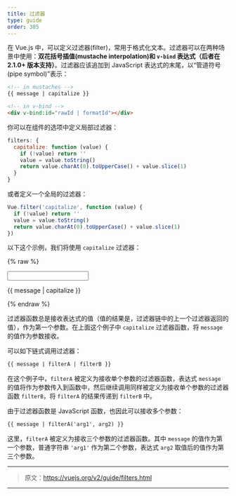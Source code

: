 ```yaml
---
title: 过滤器
type: guide
order: 305
---
```


在 Vue.js 中，可以定义过滤器(filter)，常用于格式化文本。过滤器可以在两种场景中使用：**双花括号插值(mustache interpolation)和 `v-bind` 表达式（后者在 2.1.0+ 版本支持）**。过滤器应该追加到 JavaScript 表达式的末尾，以“管道符号(pipe symbol)”表示：

``` html
<!-- in mustaches -->
{{ message | capitalize }}

<!-- in v-bind -->
<div v-bind:id="rawId | formatId"></div>
```

你可以在组件的选项中定义局部过滤器：

``` js
filters: {
  capitalize: function (value) {
    if (!value) return ''
    value = value.toString()
    return value.charAt(0).toUpperCase() + value.slice(1)
  }
}
```

或者定义一个全局的过滤器：

``` js
Vue.filter('capitalize', function (value) {
  if (!value) return ''
  value = value.toString()
  return value.charAt(0).toUpperCase() + value.slice(1)
})
```

以下这个示例，我们将使用 `capitalize` 过滤器：

{% raw %}
<div id="example_1" class="demo">
  <input type="text" v-model="message">
  <p>{{ message | capitalize }}</p>
</div>
<script>
  new Vue({
    el: '#example_1',
    data: function () {
      return {
        message: 'john'
      }
    },
    filters: {
      capitalize: function (value) {
        if (!value) return ''
        value = value.toString()
        return value.charAt(0).toUpperCase() + value.slice(1)
      }
    }
  })
</script>
{% endraw %}

过滤器函数总是接收表达式的值（值的结果是，过滤器链中的上一个过滤器返回的值），作为第一个参数。在上面这个例子中 `capitalize` 过滤器函数，将 `message` 的值作为参数接收。

可以如下链式调用过滤器：

``` html
{{ message | filterA | filterB }}
```

在这个例子中，`filterA` 被定义为接收单个参数的过滤器函数，表达式 `message` 的值将作为参数传入到函数中，然后继续调用同样被定义为接收单个参数的过滤器函数 `filterB`，将 `filterA` 的结果传递到 `filterB` 中。

由于过滤器函数是 JavaScript 函数，也因此可以接收多个参数：

``` html
{{ message | filterA('arg1', arg2) }}
```

这里，`filterA` 被定义为接收三个参数的过滤器函数。其中 `message` 的值作为第一个参数，普通字符串 `'arg1'` 作为第二个参数，表达式 `arg2` 取值后的值作为第三个参数。

***

> 原文：https://vuejs.org/v2/guide/filters.html

***
